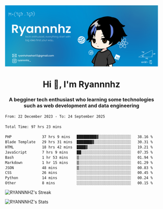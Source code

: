 ![Banner Tech](RYANNNHZ_20250628_124553_0000.png)

<h1 align="center">Hi 👋, I'm Ryannnhz</h1>
<h3 align="center">A begginer tech enthusiast who learning some technologies such as web development and data engineering</h3>


<!--START_SECTION:waka-->

```txt
From: 22 December 2023 - To: 24 September 2025

Total Time: 97 hrs 23 mins

PHP              37 hrs 9 mins   █████████▓░░░░░░░░░░░░░░░   38.16 %
Blade Template   29 hrs 31 mins  ███████▓░░░░░░░░░░░░░░░░░   30.31 %
HTML             18 hrs 42 mins  ████▓░░░░░░░░░░░░░░░░░░░░   19.21 %
JavaScript       7 hrs 9 mins    ██░░░░░░░░░░░░░░░░░░░░░░░   07.35 %
Bash             1 hr 53 mins    ▒░░░░░░░░░░░░░░░░░░░░░░░░   01.94 %
Markdown         1 hr 15 mins    ▒░░░░░░░░░░░░░░░░░░░░░░░░   01.29 %
JSON             48 mins         ▒░░░░░░░░░░░░░░░░░░░░░░░░   00.83 %
CSS              26 mins         ░░░░░░░░░░░░░░░░░░░░░░░░░   00.45 %
Python           14 mins         ░░░░░░░░░░░░░░░░░░░░░░░░░   00.24 %
Other            8 mins          ░░░░░░░░░░░░░░░░░░░░░░░░░   00.15 %
```

<!--END_SECTION:waka-->

![RYANNNHZ's Streak](https://github-readme-streak-stats.herokuapp.com/?user=RYANNNHZ&theme=react&hide_border=true)

![RYANNNHZ's Stats](https://github-readme-stats.vercel.app/api?username=RYANNNHZ&theme=react&show_icons=true&hide_border=true&count_private=true)